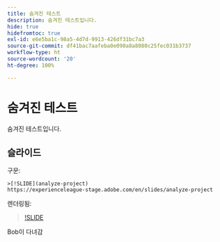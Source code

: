```yaml
---
title: 숨겨진 테스트
description: 숨겨진 테스트입니다.
hide: true
hidefromtoc: true
exl-id: e6e5ba1c-98a5-4d7d-9913-426df31bc7a3
source-git-commit: df41bac7aafeba0e090a8a8080c25fec031b3737
workflow-type: ht
source-wordcount: '20'
ht-degree: 100%

---
```


# 숨겨진 테스트

숨겨진 테스트입니다.

## 슬라이드

구문:

```
>[!SLIDE](analyze-project)
https://experienceleague-stage.adobe.com/en/slides/analyze-project
```

렌더링됨:

>[!SLIDE](analyze-project)

Bob이 다녀감
